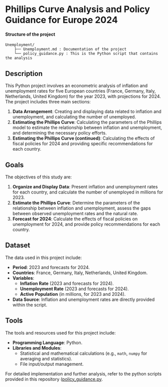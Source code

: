 # Phillips Curve Analysis and Policy Guidance for Europe 2024

#### Structure of the project
```
Unemployment/
    ├── Unemployment.md : Documentation of the project
    └── policy_guidance.py : This is the Python script that contains the analysis
```

## Description

This Python project involves an econometric analysis of inflation and unemployment rates for five European countries (France, Germany, Italy, Netherlands, United Kingdom) for the year 2023, with projections for 2024. The project includes three main sections:
1. **Data Arrangement**: Creating and displaying data related to inflation and unemployment, and calculating the number of unemployed.
2. **Estimating the Phillips Curve**: Calculating the parameters of the Phillips model to estimate the relationship between inflation and unemployment, and determining the necessary policy efforts.
3. **Estimating the Phillips Curve (continued)**: Calculating the effects of fiscal policies for 2024 and providing specific recommendations for each country.

## Goals

The objectives of this study are:
1. **Organize and Display Data**: Present inflation and unemployment rates for each country, and calculate the number of unemployed in millions for 2023.
2. **Estimate the Phillips Curve**: Determine the parameters of the relationship between inflation and unemployment, assess the gaps between observed unemployment rates and the natural rate.
3. **Forecast for 2024**: Calculate the effects of fiscal policies on unemployment for 2024, and provide policy recommendations for each country.

## Dataset

The data used in this project include:
- **Period**: 2023 and forecasts for 2024.
- **Countries**: France, Germany, Italy, Netherlands, United Kingdom.
- **Variables**:
  - **Inflation Rate** (2023 and forecasts for 2024).
  - **Unemployment Rate** (2023 and forecasts for 2024).
  - **Active Population** (in millions, for 2023 and 2024).
- **Data Source**: Inflation and unemployment rates are directly provided within the script.

## Tools

The tools and resources used for this project include:
- **Programming Language**: Python.
- **Libraries and Modules**:
  - Statistical and mathematical calculations (e.g., `math`, `numpy` for averaging and statistics).
  - File input/output management.


For detailed implementation and further analysis, refer to the python scripts provided in this repository ([policy_guidance.py](Unemployment/policy_guidance.py).
